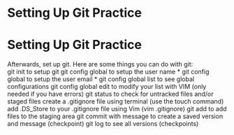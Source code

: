 # Setting Up Git Practice

# Setting Up Git Practice


Afterwards, set up git.  Here are some things you can do with git:  
git init to setup git
git config global to setup the user name *
git config global to setup the user email *
git config global list to see global configurations
git config global edit to modify your list with VIM (only needed if you have errors)
git status to check for untracked files and/or staged files
create a .gitignore file using terminal (use the touch command)
add .DS_Store to your .gitignore file  using Vim (vim .gitignore)
git add to add files to the staging area
git commit with message to create a saved version and message (checkpoint)
git log to see all versions (checkpoints)
